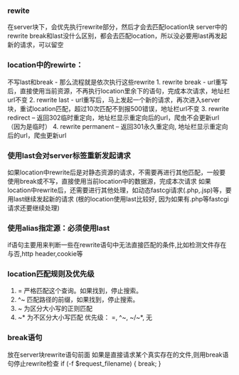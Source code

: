 ### rewite

在server块下，会优先执行rewrite部分，然后才会去匹配location块
server中的rewrite break和last没什么区别，都会去匹配location，所以没必要用last再发起新的请求，可以留空

### location中的rewirte：

不写last和break - 那么流程就是依次执行这些rewrite
1\. rewrite break - url重写后，直接使用当前资源，不再执行location里余下的语句，完成本次请求，地址栏url不变
2\. rewrite last - url重写后，马上发起一个新的请求，再次进入server块，重试location匹配，超过10次匹配不到报500错误，地址栏url不变
3\. rewrite redirect – 返回302临时重定向，地址栏显示重定向后的url，爬虫不会更新url（因为是临时）
4\. rewrite permanent – 返回301永久重定向, 地址栏显示重定向后的url，爬虫更新url

### 使用last会对server标签重新发起请求

如果location中rewrite后是对静态资源的请求，不需要再进行其他匹配，一般要使用break或不写，直接使用当前location中的数据源，完成本次请求
如果location中rewrite后，还需要进行其他处理，如动态fastcgi请求(.php,.jsp)等，要用last继续发起新的请求
(根的location使用last比较好, 因为如果有.php等fastcgi请求还要继续处理)

### 使用alias指定源：必须使用last

if语句主要用来判断一些在rewrite语句中无法直接匹配的条件,比如检测文件存在与否,http header,cookie等

### location匹配规则及优先级

1.  = 严格匹配这个查询。如果找到，停止搜索。
2.  ^~ 匹配路径的前缀，如果找到，停止搜索。
3.  ~ 为区分大小写的正则匹配
4.  ~* 为不区分大小写匹配
    优先级： =, ^~, ~/~*, 无

### break语句

放在server块rewrite语句前面
如果是直接请求某个真实存在的文件,则用break语句停止rewrite检查
if (-f $request_filename) {
break;
}
